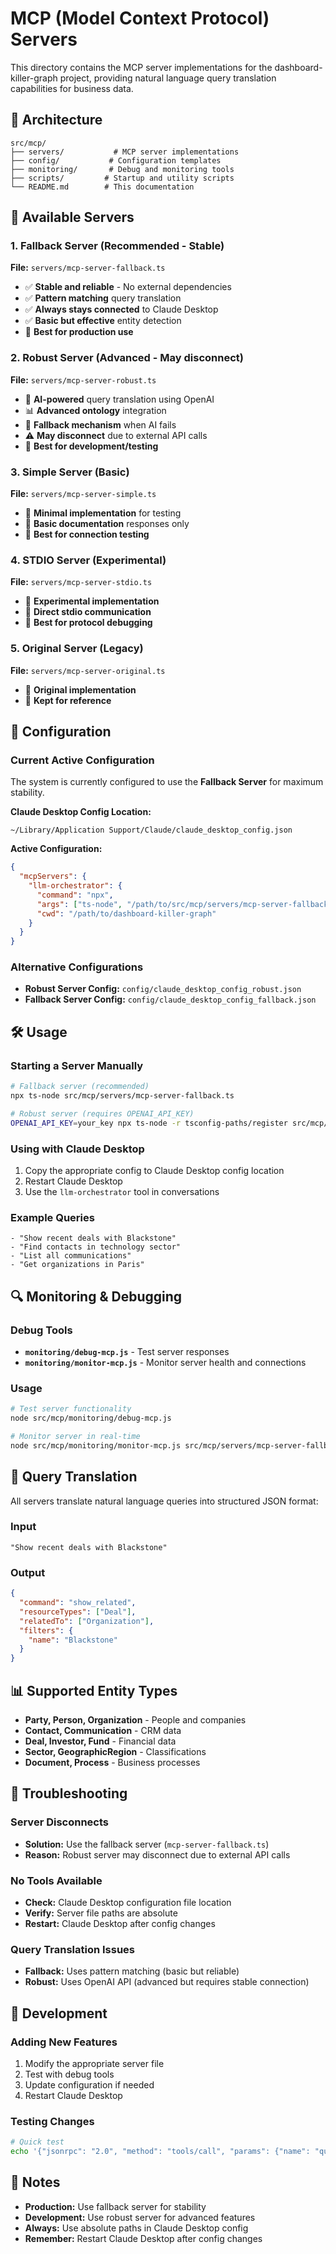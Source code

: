 # MCP (Model Context Protocol) Servers

This directory contains the MCP server implementations for the dashboard-killer-graph project, providing natural language query translation capabilities for business data.

## 📁 Architecture

```
src/mcp/
├── servers/           # MCP server implementations
├── config/           # Configuration templates
├── monitoring/       # Debug and monitoring tools
├── scripts/         # Startup and utility scripts
└── README.md        # This documentation
```

## 🚀 Available Servers

### 1. **Fallback Server** (Recommended - Stable)
**File:** `servers/mcp-server-fallback.ts`
- ✅ **Stable and reliable** - No external dependencies
- ✅ **Pattern matching** query translation
- ✅ **Always stays connected** to Claude Desktop
- ✅ **Basic but effective** entity detection
- 🎯 **Best for production use**

### 2. **Robust Server** (Advanced - May disconnect)
**File:** `servers/mcp-server-robust.ts`
- 🤖 **AI-powered** query translation using OpenAI
- 📊 **Advanced ontology** integration
- 🔄 **Fallback mechanism** when AI fails
- ⚠️ **May disconnect** due to external API calls
- 🎯 **Best for development/testing**

### 3. **Simple Server** (Basic)
**File:** `servers/mcp-server-simple.ts`
- 🔧 **Minimal implementation** for testing
- 📝 **Basic documentation** responses only
- 🎯 **Best for connection testing**

### 4. **STDIO Server** (Experimental)
**File:** `servers/mcp-server-stdio.ts`
- 🧪 **Experimental implementation**
- 🔌 **Direct stdio communication**
- 🎯 **Best for protocol debugging**

### 5. **Original Server** (Legacy)
**File:** `servers/mcp-server-original.ts`
- 📜 **Original implementation**
- 🎯 **Kept for reference**

## 🔧 Configuration

### Current Active Configuration
The system is currently configured to use the **Fallback Server** for maximum stability.

**Claude Desktop Config Location:**
```
~/Library/Application Support/Claude/claude_desktop_config.json
```

**Active Configuration:**
```json
{
  "mcpServers": {
    "llm-orchestrator": {
      "command": "npx",
      "args": ["ts-node", "/path/to/src/mcp/servers/mcp-server-fallback.ts"],
      "cwd": "/path/to/dashboard-killer-graph"
    }
  }
}
```

### Alternative Configurations
- **Robust Server Config:** `config/claude_desktop_config_robust.json`
- **Fallback Server Config:** `config/claude_desktop_config_fallback.json`

## 🛠️ Usage

### Starting a Server Manually
```bash
# Fallback server (recommended)
npx ts-node src/mcp/servers/mcp-server-fallback.ts

# Robust server (requires OPENAI_API_KEY)
OPENAI_API_KEY=your_key npx ts-node -r tsconfig-paths/register src/mcp/servers/mcp-server-robust.ts
```

### Using with Claude Desktop
1. Copy the appropriate config to Claude Desktop config location
2. Restart Claude Desktop
3. Use the `llm-orchestrator` tool in conversations

### Example Queries
```
- "Show recent deals with Blackstone"
- "Find contacts in technology sector"  
- "List all communications"
- "Get organizations in Paris"
```

## 🔍 Monitoring & Debugging

### Debug Tools
- **`monitoring/debug-mcp.js`** - Test server responses
- **`monitoring/monitor-mcp.js`** - Monitor server health and connections

### Usage
```bash
# Test server functionality
node src/mcp/monitoring/debug-mcp.js

# Monitor server in real-time
node src/mcp/monitoring/monitor-mcp.js src/mcp/servers/mcp-server-fallback.ts
```

## 🔄 Query Translation

All servers translate natural language queries into structured JSON format:

### Input
```
"Show recent deals with Blackstone"
```

### Output
```json
{
  "command": "show_related",
  "resourceTypes": ["Deal"],
  "relatedTo": ["Organization"],
  "filters": {
    "name": "Blackstone"
  }
}
```

## 📊 Supported Entity Types

- **Party, Person, Organization** - People and companies
- **Contact, Communication** - CRM data
- **Deal, Investor, Fund** - Financial data
- **Sector, GeographicRegion** - Classifications
- **Document, Process** - Business processes

## 🚨 Troubleshooting

### Server Disconnects
- **Solution:** Use the fallback server (`mcp-server-fallback.ts`)
- **Reason:** Robust server may disconnect due to external API calls

### No Tools Available
- **Check:** Claude Desktop configuration file location
- **Verify:** Server file paths are absolute
- **Restart:** Claude Desktop after config changes

### Query Translation Issues
- **Fallback:** Uses pattern matching (basic but reliable)
- **Robust:** Uses OpenAI API (advanced but requires stable connection)

## 🔧 Development

### Adding New Features
1. Modify the appropriate server file
2. Test with debug tools
3. Update configuration if needed
4. Restart Claude Desktop

### Testing Changes
```bash
# Quick test
echo '{"jsonrpc": "2.0", "method": "tools/call", "params": {"name": "query", "arguments": {"query": "test"}}, "id": "1"}' | npx ts-node src/mcp/servers/mcp-server-fallback.ts
```

## 📝 Notes

- **Production:** Use fallback server for stability
- **Development:** Use robust server for advanced features
- **Always:** Use absolute paths in Claude Desktop config
- **Remember:** Restart Claude Desktop after config changes 